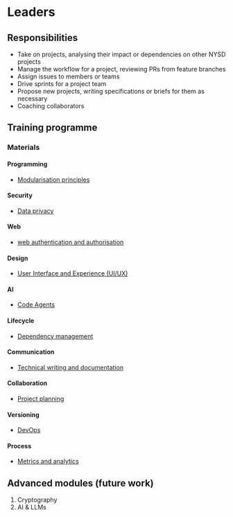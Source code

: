 # Leaders

## Responsibilities

- Take on projects, analysing their impact or dependencies on other NYSD projects
- Manage the workflow for a project, reviewing PRs from feature branches
- Assign issues to members or teams
- Drive sprints for a project team
- Propose new projects, writing specifications or briefs for them as necessary
- Coaching collaborators

## Training programme

### Materials

#### Programming

- [Modularisation principles](training/modularisation-principles.md)

#### Security

- [Data privacy](training/data-privacy-and-security.md)

#### Web

- [web authentication and authorisation](training/web-authentication-authorisation.md)

#### Design

- [User Interface and Experience (UI/UX)](training/ui-ux.md)

#### AI

- [Code Agents](training/code-agents.md)

#### Lifecycle

- [Dependency management](training/dependency-management.md)

#### Communication

- [Technical writing and documentation](training/technical-writing-documentation.md)

#### Collaboration

- [Project planning](training/project-planning.md)

#### Versioning

- [DevOps](training/devops.md)

#### Process

- [Metrics and analytics](training/metrics-analytics.md)

## Advanced modules (future work) 

1. Cryptography
2. AI & LLMs
